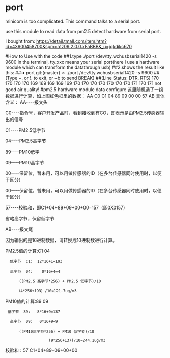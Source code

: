 # port
minicom is too complicated.  This command talks to a serial port.

use this module to read data from pm2.5 detect hardware from serial port.

I bought from:
https://detail.tmall.com/item.htm?id=43900458700&spm=a1z09.2.0.0.xFaBBB&_u=jgkdikc670

#How to Use with the code
##1.type ./port /dev/tty.wchusbserial1420 -s 9600 in the terminal, tty.xxx means your serial port(here I use a hardware module which can transform the datathrough usb)
##2.shows the result like this:
##➜  port git:(master) ✗ ./port /dev/tty.wchusbserial1420 -s 9600
##(Type ~. or !. to exit, or ~b to send BREAK)
##(Line Status: DTR, RTS)
170
170
170
170
169
169
169
169
169
170
170
170
170
170
170
170
171
170
171
not good air quality!
#pm2.5 hardware module data configure
这里随机选了一组数据进行计算，如上图红色框里的数据： AA C0 C1 04 89 09 00 00 57 AB
具体含义：
AA----报文头

C0----指令号，客户开发产品时，看到接收到有CO，即表示是由PM2.5传感器输出的信号

C1----PM2.5低字节

04----PM2.5高字节

89----PM10低字

09----PM10高字节

00----保留位，暂未用，可以用做传感器的ID（在多台传感器同时使用时，以便于区分）

00----保留位，暂未用，可以用做传感器的ID（在多台传感器同时使用时，以便于区分）

57----校验和，即C1+04+89+09+00+00=157（即0X0157）

省略高字节，保留低字节

AB----报文尾

因为输出的是16进制数据，请转换成10进制数进行计算。

PM2.5值的计算:C1 04

      低字节  C1:  12*16+1=193

      高字节  04:    0*16+4=4

          ((PM2.5 高字节*256) + PM2.5 低字节)/10

         （4*256+193）/10=121.7ug/m3

 

PM10值的计算:89 09

     低字节  89:   8*16+9=137

      高字节  09:   0*16+9=9

          ((PM10高字节*256) + PM10 低字节)/10 

                       (9*256+137)/10=244.1ug/m3

校验和：57     C1+04+89+09+00+00

